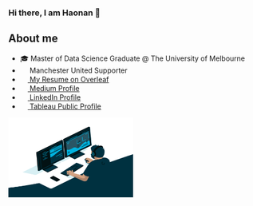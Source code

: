 ### Hi there, I am Haonan 👋

## About me
- :mortar_board: Master of Data Science Graduate @ The University of Melbourne
- <img src="https://upload.wikimedia.org/wikipedia/en/thumb/7/7a/Manchester_United_FC_crest.svg/1200px-Manchester_United_FC_crest.svg.png" width="15" height="15"> Manchester United Supporter
- <img src="https://images.ctfassets.net/nrgyaltdicpt/6qSXAo1CYEeBn5RkKLOR64/19c74bfb9a32772e353ff25c6f0070f5/ologo_square_colour_light_bg.png" width="15" height="15"><a href="https://www.overleaf.com/read/dctctdbqqwtd"> My Resume on Overleaf</a>
- <img src="https://iconape.com/wp-content/files/ik/11613/png/medium.png" width="15" height="15"/><a href="https://medium.com/@haonanzhong"> Medium Profile</a>
- <img src="https://beloservice.files.wordpress.com/2016/03/herrmans-linkedin-logo-500x500.png" width="15" height="15"/><a href="https://www.linkedin.com/in/greychung/"> LinkedIn Profile</a>
- <img src="https://w7.pngwing.com/pngs/674/247/png-transparent-tableau-software-computer-software-data-visualization-nyse-data-business-intelligence-software-software-company-symmetry-cross-thumbnail.png" width="15" height="15"/><a href="https://public.tableau.com/app/profile/haonan.zhong"> Tableau Public Profile</a>

<img align="center" alt="GIF" src="https://github.com/greysonchung/greysonchung/blob/main/code.gif" width="250" height="160" />
